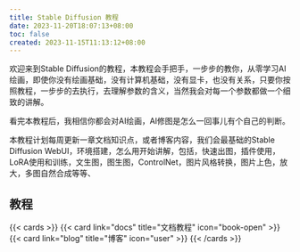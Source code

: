 ```yaml
---
title: Stable Diffusion 教程
date: 2023-11-20T18:07:13+08:00
toc: false
created: 2023-11-15T11:13:12+08:00
---
```


欢迎来到Stable Diffusion的教程，本教程会手把手，一步步的教你，从零学习AI绘画，即使你没有绘画基础，没有计算机基础，没有显卡，也没有关系，只要你按照教程，一步步的去执行，去理解参数的含义，当然我会对每一个参数都做一个细致的讲解。

看完本教程后，我相信你都会对AI绘画，AI修图是怎么一回事儿有个自己的判断。

本教程计划每周更新一章文档知识点，或者博客内容，我们会最基础的Stable Diffusion WebUI，环境搭建，怎么用开始讲解，包括，快速出图，插件使用，LoRA使用和训练，文生图，图生图，ControlNet，图片风格转换，图片上色，放大，多图自然合成等等、

## 教程

{{< cards >}}
  {{< card link="docs" title="文档教程" icon="book-open" >}}
  {{< card link="blog" title="博客" icon="user" >}}
{{< /cards >}}

